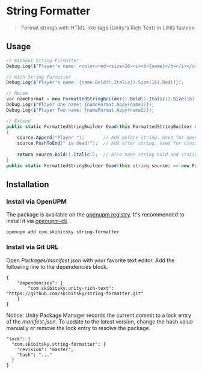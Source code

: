 # String Formatter
> Format strings with HTML-like tags (Unity's Rich Text) in LINQ fashion

## Usage

```csharp
// Without String Formatter
Debug.Log($"Player's name: <color=red><size=16><i><b>{name}</b></i></size></color>");

// With String Formatter
Debug.Log($"Player's name: {name.Bold().Italic().Size(16).Red()});

// Reuse
var nameFormat = new FormattedStringBuilder().Bold().Italic().Size(16).Red();
Debug.Log($"Player One name: {nameFormat.Appy(name1)});
Debug.Log($"Player Two name: {nameFormat.Appy(name2)});

// Extend
public static FormattedStringBuilder Dead(this FormattedStringBuilder source)
{
    source.Append("Player ");       // Add before string. Used for opening tags
    source.PushToEnd(" is dead!");  // Add after string. Used for closing tags
    
    return source.Bold().Italic();  // Also make string bold and italic
}
public static FormattedStringBuilder Dead(this string source) => new FormattedStringBuilder(source).Dead();

```

## Installation

### Install via OpenUPM

The package is available on the [openupm registry](https://openupm.com). It's recommended to install it via [openupm-cli](https://github.com/openupm/openupm-cli).

```
openupm add com.skibitsky.string-formatter
```

### Install via Git URL

Open *Packages/manifest.json* with your favorite text editor. Add the following line to the dependencies block.

    {
        "dependencies": {
            "com.skibitsky.unity-rich-text": "https://github.com/skibitsky/string-formatter.git"
        }
    }

Notice: Unity Package Manager records the current commit to a lock entry of the *manifest.json*. To update to the latest version, change the hash value manually or remove the lock entry to resolve the package.

    "lock": {
      "com.skibitsky.string-formatter": {
        "revision": "master",
        "hash": "..."
      }
    }


